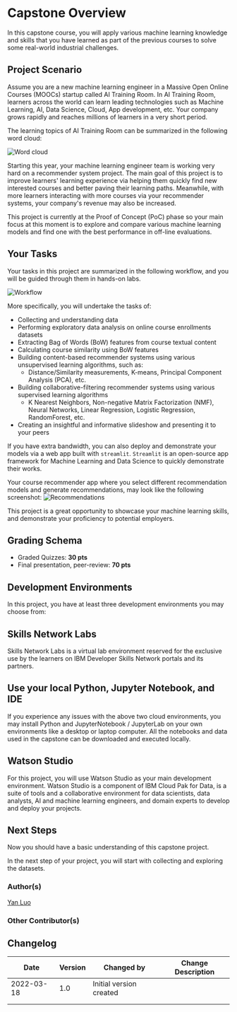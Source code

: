 # Capstone Overview

In this capstone course, you will apply various machine learning
knowledge and skills that you have learned as part of the previous
courses to solve some real-world industrial challenges.

## Project Scenario

Assume you are a new machine learning engineer in a Massive Open Online
Courses (MOOCs) startup called AI Training Room. In AI Training Room,
learners across the world can learn leading technologies such as Machine
Learning, AI, Data Science, Cloud, App development, etc. Your company
grows rapidly and reaches millions of learners in a very short period.

The learning topics of AI Training Room can be summarized in the
following word cloud:

![Word cloud](https://cf-courses-data.s3.us.cloud-object-storage.appdomain.cloud/IBM-ML321EN-SkillsNetwork/labs/module_1/images/word_cloud.png)

Starting this year, your machine learning engineer team is working very
hard on a recommender system project. The main goal of this project is
to improve learners' learning experience via helping them quickly find
new interested courses and better paving their learning paths.
Meanwhile, with more learners interacting with more courses via your
recommender systems, your company's revenue may also be increased.

This project is currently at the Proof of Concept (PoC) phase so your
main focus at this moment is to explore and compare various machine
learning models and find one with the best performance in off-line
evaluations.

## Your Tasks

Your tasks in this project are summarized in the following workflow, and
you will be guided through them in hands-on labs.

![Workflow](https://cf-courses-data.s3.us.cloud-object-storage.appdomain.cloud/IBM-ML321EN-SkillsNetwork/labs/module_1/images/workflow.png)

More specifically, you will undertake the tasks of:

- Collecting and understanding data
- Performing exploratory data analysis on online course enrollments
    datasets
- Extracting Bag of Words (BoW) features from course textual content
- Calculating course similarity using BoW features
- Building content-based recommender systems using various
    unsupervised learning algorithms, such as:
  - Distance/Similarity measurements, K-means, Principal Component
        Analysis (PCA), etc.
- Building collaborative-filtering recommender systems using various
    supervised learning algorithms
  - K Nearest Neighbors, Non-negative Matrix Factorization (NMF),
        Neural Networks, Linear Regression, Logistic Regression,
        RandomForest, etc.
- Creating an insightful and informative slideshow and presenting it
    to your peers

If you have extra bandwidth, you can also deploy and demonstrate your
models via a web app built with `streamlit`. `Streamlit` is an
open-source app framework for Machine Learning and Data Science to
quickly demonstrate their works.

Your course recommender app where you select different recommendation
models and generate recommendations, may look like the following
screenshot:
![Recommendations](https://cf-courses-data.s3.us.cloud-object-storage.appdomain.cloud/IBM-ML321EN-SkillsNetwork/labs/module_1/images/streamlit.png)

This project is a great opportunity to showcase your machine learning
skills, and demonstrate your proficiency to potential employers.

## Grading Schema

- Graded Quizzes: **30 pts**
- Final presentation, peer-review: **70 pts**

## Development Environments

In this project, you have at least three development environments you
may choose from:

## Skills Network Labs

Skills Network Labs is a virtual lab environment reserved for the
exclusive use by the learners on IBM Developer Skills Network portals
and its partners.

## Use your local Python, Jupyter Notebook, and IDE

If you experience any issues with the above two cloud environments, you
may install Python and JupyterNotebook / JupyterLab on your own
environments like a desktop or laptop computer. All the notebooks and
data used in the capstone can be downloaded and executed locally.

## Watson Studio

For this project, you will use Watson Studio as your main development
environment. Watson Studio is a component of IBM Cloud Pak for Data, is
a suite of tools and a collaborative environment for data scientists,
data analysts, AI and machine learning engineers, and domain experts to
develop and deploy your projects.

## Next Steps

Now you should have a basic understanding of this capstone project.

In the next step of your project, you will start with collecting and
exploring the datasets.

### Author(s)

<a
href="https://www.linkedin.com/in/yan-luo-96288783/?utm_medium=Exinfluencer&amp;utm_source=Exinfluencer&amp;utm_content=000026UJ&amp;utm_term=10006555&amp;utm_id=NA-SkillsNetwork-Channel-SkillsNetworkCoursesIBMML321ENSkillsNetwork32585014-2022-01-01"
target="_blank" rel="external">Yan Luo</a>

### Other Contributor(s)

## Changelog

| Date       | Version | Changed by              | Change Description |
|------------|---------|-------------------------|--------------------|
| 2022-03-18 | 1.0     | Initial version created |                    |
|            |         |                         |                    |
|            |         |                         |                    |
